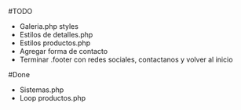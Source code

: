 #TODO
   * Galeria.php styles
   * Estilos de detalles.php
   * Estilos productos.php
   * Agregar forma de contacto
   * Terminar .footer con redes sociales, contactanos y volver al inicio


#Done
* Sistemas.php
* Loop productos.php

